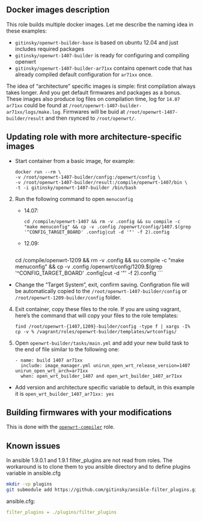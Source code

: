 ## Docker images description

This role builds multiple docker images. Let me describe the naming idea in these examples:

- ```gitinsky/openwrt-builder-base``` is based on ubuntu 12.04 and just includes required packages
- ```gitinsky/openwrt-1407-builder``` is ready for configuring and compiling openwrt
- ```gitinsky/openwrt-1407-builder-ar71xx``` contains openwrt code that has already compiled default configuration for ```ar71xx``` once.

The idea of “architecture” specific images is simple: first compilation always takes longer. And you get default firmwares and packages as a bonus. These images also produce log files on compilation time, log for ```14.07``` ```ar71xx``` could be found at ```/root/openwrt-1407-builder-ar71xx/logs/make.log```. Firmwares will be buid at ```/root/openwrt-1407-builder/result``` and then rsynced to ```/root/openwrt/```.

## Updating role with more architecture-specific images

- Start container from a basic image, for example:

	```
	docker run --rm \
	-v /root/openwrt-1407-builder/config:/openwrt/config \
	-v /root/openwrt-1407-builder/result:/compile/openwrt-1407/bin \
	-t -i gitinsky/openwrt-1407-builder /bin/bash
	```
2. Run the following command to open ```menuconfig```
	- 14.07:

		```
		cd /compile/openwrt-1407 && rm -v .config && su compile -c "make menuconfig" && cp -v .config /openwrt/config/1407.$(grep '^CONFIG_TARGET_BOARD' .config|cut -d '"' -f 2).config
		```
	* 12.09:

		```
	cd /compile/openwrt-1209 && rm -v .config && su compile -c "make menuconfig" && cp -v .config /openwrt/config/1209.$(grep '^CONFIG_TARGET_BOARD' .config|cut -d '"' -f 2).config
		```

- Change the “Target System”, exit, confirm saving. Configration file will be automatically copied to the ```/root/openwrt-1407-builder/config``` or ```/root/openwrt-1209-builder/config``` folder.
4. Exit container, copy these files to the role. If you are using vagrant, here’s the command that will copy your files to the role templates:

	```
	find /root/openwrt-{1407,1209}-builder/config -type f | xargs -I% cp -v % /vagrant/roles/openwrt-builder/templates/wrtconfigs/
	```
5. Open ```openwrt-builder/tasks/main.yml``` and add your new build task to the end of file similar to the following one:

	```
	- name: build 1407 ar71xx
  	  include: image_manager.yml unirun_open_wrt_release_version=1407 unirun_open_wrt_arch=ar71xx
  	  when: open_wrt_builder_1407 and open_wrt_builder_1407_ar71xx
	```

- Add version and architecture specific variable to default, in this example it is 	```open_wrt_builder_1407_ar71xx: yes```


##  Building firmwares with your modifications

This is done with the [```openwrt-compiler```](https://github.com/gitinsky/ansible-role-openwrt-compiler.git) role.

## Known issues

In ansible 1.9.0.1 and 1.9.1 filter_plugins are not read from roles. The workaround is to clone them to you ansible directory and to define plugins variable in ansible.cfg

```bash
mkdir -vp plugins
git submodule add https://github.com/gitinsky/ansible-filter_plugins.git plugins/filter_plugins
```

ansible.cfg:
```yaml
filter_plugins = ./plugins/filter_plugins
```
